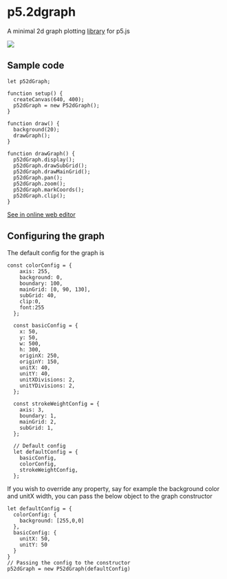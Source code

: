 # p5.2dgraph

A minimal 2d graph plotting [library](https://github.com/dynamic-learning/helper-libraries/blob/main/p5.2dgraph/lib/out/index.js) for p5.js

![](https://s8.gifyu.com/images/gif6a83f470402c97fd.gif)

## Sample code

```
let p52dGraph;

function setup() {
  createCanvas(640, 400);
  p52dGraph = new P52dGraph();
}

function draw() {
  background(20);
  drawGraph();
}

function drawGraph() {
  p52dGraph.display();
  p52dGraph.drawSubGrid();
  p52dGraph.drawMainGrid();
  p52dGraph.pan();
  p52dGraph.zoom();
  p52dGraph.markCoords();
  p52dGraph.clip();
}
```
[See in online web editor](https://editor.p5js.org/jithunni.ks/sketches/hsjmQ_Kwl)

## Configuring the graph

The default config for the graph is 
```
const colorConfig = {
    axis: 255,
    background: 0,
    boundary: 100,
    mainGrid: [0, 90, 130],
    subGrid: 40,
    clip:0,
    font:255
  };
  
  const basicConfig = {
    x: 50,
    y: 50,
    w: 500,
    h: 300,
    originX: 250,
    originY: 150,
    unitX: 40,
    unitY: 40,
    unitXDivisions: 2,
    unitYDivisions: 2,
  };
  
  const strokeWeightConfig = {
    axis: 3,
    boundary: 1,
    mainGrid: 2,
    subGrid: 1,
  };
   
  // Default config
  let defaultConfig = {
    basicConfig,
    colorConfig,
    strokeWeightConfig,
  };
```
If you wish to override any property, say for example the background color and unitX width, you can pass the below object to the graph constructor
```
let defaultConfig = {
  colorConfig: {
    background: [255,0,0]
  },
  basicConfig: {
    unitX: 50,
    unitY: 50
  }
}
// Passing the config to the constructor
p52dGraph = new P52dGraph(defaultConfig)
```
